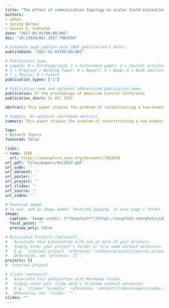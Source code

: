 ```yaml
---
title: "The effect of communication topology on scalar field estimation by large networks with partially accessible measurements"
authors:
- admin
- Spring Berman
- Gaurav S. Sukhatme
date: "2017-05-01T00:00:00Z"
doi: "10.23919/ACC.2017.7963550"

# Schedule page publish date (NOT publication's date).
publishDate: "2017-01-01T00:00:00Z"

# Publication type.
# Legend: 0 = Uncategorized; 1 = Conference paper; 2 = Journal article;
# 3 = Preprint / Working Paper; 4 = Report; 5 = Book; 6 = Book section;
# 7 = Thesis; 8 = Patent
publication_types: ["1"]

# Publication name and optional abbreviated publication name.
publication: In the proceedings of American Control Conference
publication_short: In ACC 2017

abstract: This paper studies the problem of reconstructing a two-dimensional scalar field using measurements from a subset of a network with local communication between nodes. We consider the communication network of the nodes to form either a chain or a grid topology. We formulate the reconstruction problem as an optimization problem that is constrained by first-order linear dynamics on a large interconnected system. To solve this problem, we employ an optimization-based scheme that uses a gradient-based method with an analytical computation of the gradient. The main contribution of the paper is a derivation of bounds on the trace of the observability Gramian of the system, which can be used to quantify and compare the field estimation capabilities of chain and grid networks. A comparison based on a performance measure related to the $H^2$ norm of the system is also used to study the robustness of the network topologies. Our results are validated in simulation using both Gaussian scalar fields and actual ocean salinity data.

# Summary. An optional shortened abstract.
summary: This paper studies the problem of reconstructing a two-dimensional scalar field using measurements from a subset of a network with local communication between nodes.

tags:
- Network theory
featured: false

links:
- name: IEEE
  url: https://ieeexplore.ieee.org/document/7963550
url_pdf: 'files/papers/ACC2017.pdf'
url_code: ''
url_dataset: ''
url_poster: ''
url_project: ''
url_slides: ''
url_source: ''
url_video: ''

# Featured image
# To use, add an image named `featured.jpg/png` to your page's folder.
image:
  caption: 'Image credit: [**Unsplash**](https://unsplash.com/photos/pLCdAaMFLTE)'
  focal_point: ""
  preview_only: false

# Associated Projects (optional).
#   Associate this publication with one or more of your projects.
#   Simply enter your project's folder or file name without extension.
#   E.g. `internal-project` references `content/project/internal-project/index.md`.
#   Otherwise, set `projects: []`.
projects: []
#- internal-project

# Slides (optional).
#   Associate this publication with Markdown slides.
#   Simply enter your slide deck's filename without extension.
#   E.g. `slides: "example"` references `content/slides/example/index.md`.
#   Otherwise, set `slides: ""`.
slides: ""
---
```

